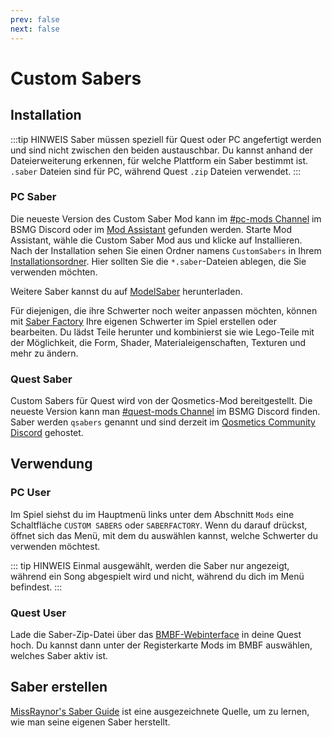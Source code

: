 ```yaml
---
prev: false
next: false
---
```


# Custom Sabers

## Installation

:::tip HINWEIS
Saber müssen speziell für Quest oder PC angefertigt werden und sind nicht zwischen den beiden austauschbar. Du kannst anhand der Dateierweiterung erkennen, für welche Plattform ein Saber bestimmt ist. `.saber` Dateien sind für PC, während Quest `.zip` Dateien verwendet.
:::

### PC Saber

Die neueste Version des Custom Saber Mod kann im [#pc-mods Channel](https://discord.gg/beatsabermods) im BSMG Discord oder im [Mod Assistant](https://github.com/Assistant/ModAssistant) gefunden werden. Starte Mod Assistant, wähle die Custom Saber Mod aus und klicke auf Installieren. Nach der Installation sehen Sie einen Ordner namens `CustomSabers` in Ihrem [Installationsordner](/de/faq/install-folder.md). Hier sollten Sie die `*.saber`-Dateien ablegen, die Sie verwenden möchten.

Weitere Saber kannst du auf [ModelSaber](https://modelsaber.com/Sabers/) herunterladen.

Für diejenigen, die ihre Schwerter noch weiter anpassen möchten, können mit [Saber Factory](https://github.com/ToniMacaroni/SaberFactory#readme) Ihre eigenen Schwerter im Spiel erstellen oder bearbeiten. Du lädst Teile herunter und kombinierst sie wie Lego-Teile mit der Möglichkeit, die Form, Shader, Materialeigenschaften, Texturen und mehr zu ändern.

### Quest Saber

Custom Sabers für Quest wird von der Qosmetics-Mod bereitgestellt. Die neueste Version kann man [#quest-mods Channel](https://discord.gg/beatsabermods) im BSMG Discord finden. Saber werden `qsabers` genannt und sind derzeit im [Qosmetics Community Discord](https://discord.gg/qosmetics) gehostet.

## Verwendung

### PC User

Im Spiel siehst du im Hauptmenü links unter dem Abschnitt `Mods` eine Schaltfläche `CUSTOM SABERS` oder `SABERFACTORY`. Wenn du darauf drückst, öffnet sich das Menü, mit dem du auswählen kannst, welche Schwerter du verwenden möchtest.

::: tip HINWEIS
Einmal ausgewählt, werden die Saber nur angezeigt, während ein Song abgespielt wird und nicht, während du dich im Menü befindest.
:::

### Quest User

Lade die Saber-Zip-Datei über das [BMBF-Webinterface](/de/quest-modding.md#mods-installieren) in deine Quest hoch. Du kannst dann unter der Registerkarte Mods im BMBF auswählen, welches Saber aktiv ist.

## Saber erstellen

[MissRaynor's Saber Guide](./sabers-guide.md) ist eine ausgezeichnete Quelle, um zu lernen, wie man seine eigenen Saber herstellt.

